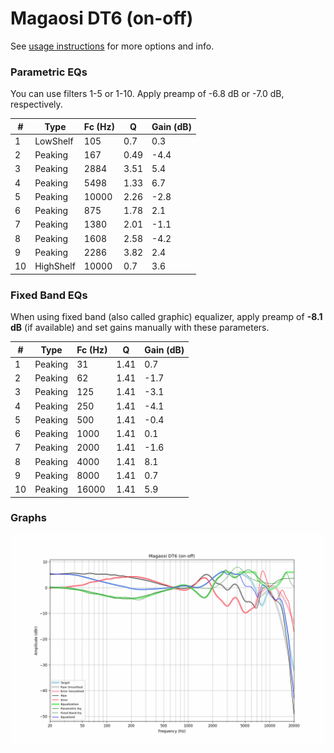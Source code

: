 # Magaosi DT6 (on-off)
See [usage instructions](https://github.com/jaakkopasanen/AutoEq#usage) for more options and info.

### Parametric EQs
You can use filters 1-5 or 1-10. Apply preamp of -6.8 dB or -7.0 dB, respectively.

|   # | Type      |   Fc (Hz) |    Q |   Gain (dB) |
|-----|-----------|-----------|------|-------------|
|   1 | LowShelf  |       105 | 0.7  |         0.3 |
|   2 | Peaking   |       167 | 0.49 |        -4.4 |
|   3 | Peaking   |      2884 | 3.51 |         5.4 |
|   4 | Peaking   |      5498 | 1.33 |         6.7 |
|   5 | Peaking   |     10000 | 2.26 |        -2.8 |
|   6 | Peaking   |       875 | 1.78 |         2.1 |
|   7 | Peaking   |      1380 | 2.01 |        -1.1 |
|   8 | Peaking   |      1608 | 2.58 |        -4.2 |
|   9 | Peaking   |      2286 | 3.82 |         2.4 |
|  10 | HighShelf |     10000 | 0.7  |         3.6 |

### Fixed Band EQs
When using fixed band (also called graphic) equalizer, apply preamp of **-8.1 dB** (if available) and set gains manually with these parameters.

|   # | Type    |   Fc (Hz) |    Q |   Gain (dB) |
|-----|---------|-----------|------|-------------|
|   1 | Peaking |        31 | 1.41 |         0.7 |
|   2 | Peaking |        62 | 1.41 |        -1.7 |
|   3 | Peaking |       125 | 1.41 |        -3.1 |
|   4 | Peaking |       250 | 1.41 |        -4.1 |
|   5 | Peaking |       500 | 1.41 |        -0.4 |
|   6 | Peaking |      1000 | 1.41 |         0.1 |
|   7 | Peaking |      2000 | 1.41 |        -1.6 |
|   8 | Peaking |      4000 | 1.41 |         8.1 |
|   9 | Peaking |      8000 | 1.41 |         0.7 |
|  10 | Peaking |     16000 | 1.41 |         5.9 |

### Graphs
![](./Magaosi%20DT6%20(on-off).png)
